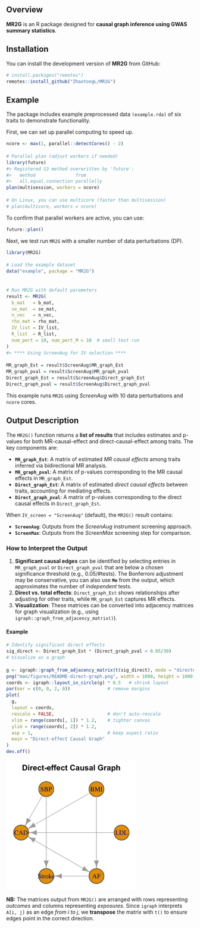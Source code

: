 
<!-- README.md is generated from README.Rmd. Please edit that file -->

## Overview

**MR2G** is an R package designed for **causal graph inference using
GWAS summary statistics**.

## Installation

You can install the development version of **MR2G** from GitHub:

``` r
# install.packages("remotes")
remotes::install_github("ZhaotongL/MR2G")
```

## Example

The package includes example preprocessed data `(example.rda)` of six
traits to demonstrate functionality.

First, we can set up parallel computing to speed up.

``` r
ncore <- max(1, parallel::detectCores() - 2)

# Parallel plan (adjust workers if needed)
library(future)
#> Registered S3 method overwritten by 'future':
#>   method               from      
#>   all.equal.connection parallelly
plan(multisession, workers = ncore)  

# On Linux, you can use multicore (faster than multisession)
# plan(multicore, workers = ncore)
```

To confirm that parallel workers are active, you can use:

``` r
future::plan()
```

Next, we test run `MR2G` with a smaller number of data perturbations
(DP).

``` r
library(MR2G)

# Load the example dataset
data("example", package = "MR2G")


# Run MR2G with default parameters
result <- MR2G(
  b_mat   = b_mat,
  se_mat  = se_mat,
  n_vec   = n_vec,
  rho_mat = rho_mat,
  IV_list = IV_list,
  R_list  = R_list,
  num_pert = 10, num_pert_M = 10  # small test run
)
#> **** Using ScreenAug for IV selection ****

MR_graph_Est = result$ScreenAug$MR_graph_Est
MR_graph_pval = result$ScreenAug$MR_graph_pval
Direct_graph_Est = result$ScreenAug$Direct_graph_Est
Direct_graph_pval = result$ScreenAug$Direct_graph_pval
```

This example runs `MR2G` using *ScreenAug* with 10 data perturbations
and `ncore` cores.

## Output Description

The `MR2G()` function returns a **list of results** that includes
estimates and p-values for both MR-causal-effect and
direct-causal-effect among traits. The key components are:

- **`MR_graph_Est`**: A matrix of estimated *MR causal effects* among
  traits inferred via bidirectional MR analysis.
- **`MR_graph_pval`**: A matrix of p-values corresponding to the MR
  causal effects in `MR_graph_Est`.
- **`Direct_graph_Est`**: A matrix of estimated *direct causal effects*
  between traits, accounting for mediating effects.
- **`Direct_graph_pval`**: A matrix of p-values corresponding to the
  direct causal effects in `Direct_graph_Est`.

When `IV_screen = "ScreenAug"` (default), the `MR2G()` result contains:

- **`ScreenAug`**: Outputs from the *ScreenAug* instrument screening
  approach.
- **`ScreenMax`**: Outputs from the *ScreenMax* screening step for
  comparison.

### How to Interpret the Output

1.  **Significant causal edges** can be identified by selecting entries
    in `MR_graph_pval` or `Direct_graph_pval` that are below a chosen
    significance threshold (e.g., 0.05/#tests). The Bonferroni
    adjustment may be conservative, you can also use **`Me`** from the
    output, which approximates the number of *independent* tests.
2.  **Direct vs. total effects**: `Direct_graph_Est` shows relationships
    after adjusting for other traits, while `MR_graph_Est` captures MR
    effects.
3.  **Visualization**: These matrices can be converted into adjacency
    matrices for graph visualization (e.g., using
    `igraph::graph_from_adjacency_matrix()`).

#### Example

``` r
# Identify significant direct effects
sig_direct <- Direct_graph_Est * (Direct_graph_pval < 0.05/30)
# Visualize as a graph

g <- igraph::graph_from_adjacency_matrix(t(sig_direct), mode = "directed", weighted = TRUE,diag = FALSE)
png("man/figures/README-direct-graph.png", width = 1000, height = 1000, res = 300)
coords <- igraph::layout_in_circle(g) * 0.5   # shrink layout
par(mar = c(0, 0, 2, 0))              # remove margins
plot(
  g,
  layout = coords,
  rescale = FALSE,                    # don't auto-rescale
  xlim = range(coords[, 1]) * 1.2,    # tighter canvas
  ylim = range(coords[, 2]) * 1.2,
  asp = 1,                            # keep aspect ratio
  main = "Direct-effect Causal Graph"
)
dev.off()
```

<img src="man/figures/README-direct-graph.png" width="350px" />

**NB:** The matrices output from `MR2G()` are arranged with rows
representing *outcomes* and columns representing *exposures*. Since
`igraph` interprets `A[i, j]` as an edge *from i to j*, we **transpose**
the matrix with `t()` to ensure edges point in the correct direction.
